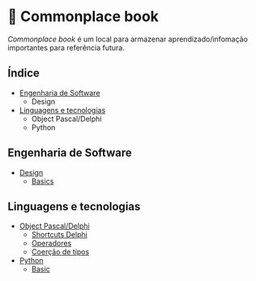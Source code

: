 # :notebook: Commonplace book

*Commonplace book* é um local para armazenar aprendizado/infomação importantes para referência futura.

## Índice
  
  - [Engenharia de Software](#engenharia-de-software)
    - Design
  - [Linguagens e tecnologias](#linguagens-e-tecnologias)
    - Object Pascal/Delphi
    - Python

## Engenharia de Software

  - [Design](design/)
    - [Basics](design/basics.md)

## Linguagens e tecnologias

- [Object Pascal/Delphi](delphi/)
  - [Shortcuts Delphi](delphi/shortcuts.md)
  - [Operadores](delphi/operadores.md)
  - [Coerção de tipos](delphi/coercao.md)
- [Python](python/)
  - [Basic](python/basic.md)
